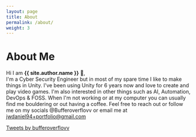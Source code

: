 ```yaml
---
layout: page
title: About
permalink: /about/
weight: 3
---
```


# **About Me**

Hi I am **{{ site.author.name }}** :wave:,<br>
I'm a Cyber Security Engineer but in most of my spare time I like to make things in Unity. I've been using Unity for 6 years now and love to create and play video games. I'm also interested in other things such as AI, Automation, DevOps & FOSS. When I'm not working or at my computer you can usually find me bouldering or out having a coffee. Feel free to reach out or follow me on my socials @Bufferoverflovv or email me at jwdaniel94+portfolio@gmail.com

<a class="twitter-timeline" data-theme="dark" href="https://twitter.com/bufferoverflovv?ref_src=twsrc%5Etfw">Tweets by bufferoverflovv</a> <script async src="https://platform.twitter.com/widgets.js" charset="utf-8"></script> 
